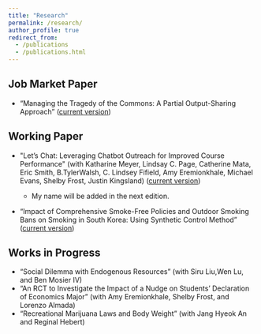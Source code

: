 ```yaml
---
title: "Research"
permalink: /research/
author_profile: true
redirect_from:
  - /publications
  - /publications.html
---
```


## Job Market Paper
* “Managing the Tragedy of the Commons: A Partial Output-Sharing Approach” ([current version](https://ejung11.github.io/files/paperdraft_partial_output_sharing_v7.pdf))

## Working Paper
* "Let’s Chat: Leveraging Chatbot Outreach for Improved Course Performance" (with Katharine Meyer,
Lindsay C. Page, Catherine Mata, Eric Smith, B.TylerWalsh, C. Lindsey Fifield, Amy Eremionkhale,
Michael Evans, Shelby Frost, Justin Kingsland) ([current version](https://ejung11.github.io/files/letschat.pdf))
  * My name will be added in the next edition.

* “Impact of Comprehensive Smoke-Free Policies and Outdoor Smoking Bans on Smoking in South Korea: Using Synthetic Control Method” ([current version](https://ejung11.github.io/files/paperdraft_sfp_southkorea_v7.pdf))

## Works in Progress
* “Social Dilemma with Endogenous Resources” (with Siru Liu,Wen Lu, and Ben Mosier IV)
* “An RCT to Investigate the Impact of a Nudge on Students’ Declaration of Economics Major” (with Amy
Eremionkhale, Shelby Frost, and Lorenzo Almada)
* “Recreational Marijuana Laws and Body Weight” (with Jang Hyeok An and Reginal Hebert)


